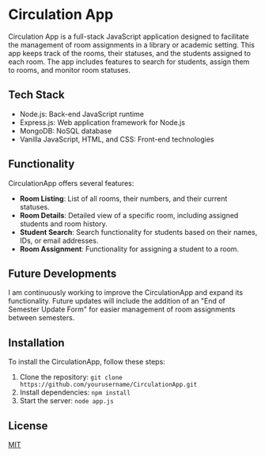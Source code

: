 # Circulation App

Circulation App is a full-stack JavaScript application designed to facilitate the management of room assignments in a library or academic setting. This app keeps track of the rooms, their statuses, and the students assigned to each room. The app includes features to search for students, assign them to rooms, and monitor room statuses.

## Tech Stack

- Node.js: Back-end JavaScript runtime
- Express.js: Web application framework for Node.js
- MongoDB: NoSQL database
- Vanilla JavaScript, HTML, and CSS: Front-end technologies

## Functionality

CirculationApp offers several features:

- **Room Listing**: List of all rooms, their numbers, and their current statuses.
- **Room Details**: Detailed view of a specific room, including assigned students and room history.
- **Student Search**: Search functionality for students based on their names, IDs, or email addresses.
- **Room Assignment**: Functionality for assigning a student to a room.

## Future Developments

I am continuously working to improve the CirculationApp and expand its functionality. Future updates will include the addition of an "End of Semester Update Form" for easier management of room assignments between semesters.

## Installation

To install the CirculationApp, follow these steps:

1. Clone the repository: `git clone https://github.com/yourusername/CirculationApp.git`
2. Install dependencies: `npm install`
3. Start the server: `node app.js`


## License

[MIT](https://choosealicense.com/licenses/mit/)
